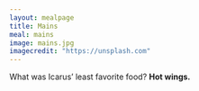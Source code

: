 ```yaml
---
layout: mealpage
title: Mains
meal: mains
image: mains.jpg
imagecredit: "https://unsplash.com"
---
```

What was Icarus’ least favorite food?
__Hot wings.__
